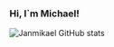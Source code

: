### Hi, I`m Michael!



![Janmikael GitHub stats](https://github-readme-stats.vercel.app/api?username=janmikael&show_icons=true&theme=radical)
